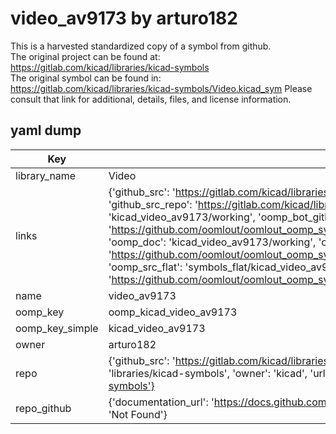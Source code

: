 # video_av9173 by arturo182  
This is a harvested standardized copy of a symbol from github.  
The original project can be found at:  
https://gitlab.com/kicad/libraries/kicad-symbols  
The original symbol can be found in:
https://gitlab.com/kicad/libraries/kicad-symbols/Video.kicad_sym
Please consult that link for additional, details, files, and license information.  
## yaml dump  
| Key | Value |  
| --- | --- |  
| library_name | Video |  
| links | {'github_src': 'https://gitlab.com/kicad/libraries/kicad-symbols/Video.kicad_sym', 'github_src_repo': 'https://gitlab.com/kicad/libraries/kicad-symbols', 'oomp_bot': 'kicad_video_av9173/working', 'oomp_bot_github': 'https://github.com/oomlout/oomlout_oomp_symbol_bot/tree/main/kicad_video_av9173/working', 'oomp_doc': 'kicad_video_av9173/working', 'oomp_doc_github': 'https://github.com/oomlout/oomlout_oomp_symbol_doc/tree/main/kicad_video_av9173/working', 'oomp_src_flat': 'symbols_flat/kicad_video_av9173/working', 'oomp_src_flat_github': 'https://github.com/oomlout/oomlout_oomp_symbol_src/tree/main/kicad_video_av9173/working'} |  
| name | video_av9173 |  
| oomp_key | oomp_kicad_video_av9173 |  
| oomp_key_simple | kicad_video_av9173 |  
| owner | arturo182 |  
| repo | {'github_src': 'https://gitlab.com/kicad/libraries/kicad-symbols/Video.kicad_sym', 'name': 'libraries/kicad-symbols', 'owner': 'kicad', 'url': 'https://gitlab.com/kicad/libraries/kicad-symbols'} |  
| repo_github | {'documentation_url': 'https://docs.github.com/rest/repos/repos#get-a-repository', 'message': 'Not Found'} |  

